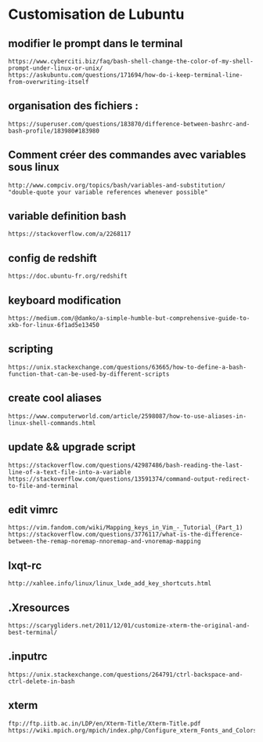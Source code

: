 # Customisation de Lubuntu

## modifier le prompt dans le terminal
	https://www.cyberciti.biz/faq/bash-shell-change-the-color-of-my-shell-prompt-under-linux-or-unix/
	https://askubuntu.com/questions/171694/how-do-i-keep-terminal-line-from-overwriting-itself
	
## organisation des fichiers :
	https://superuser.com/questions/183870/difference-between-bashrc-and-bash-profile/183980#183980

## Comment créer des commandes avec variables sous linux
	http://www.compciv.org/topics/bash/variables-and-substitution/
	"double-quote your variable references whenever possible"
	
## variable definition bash
	https://stackoverflow.com/a/2268117

## config de redshift
	https://doc.ubuntu-fr.org/redshift

## keyboard modification
	https://medium.com/@damko/a-simple-humble-but-comprehensive-guide-to-xkb-for-linux-6f1ad5e13450
	
## scripting
	https://unix.stackexchange.com/questions/63665/how-to-define-a-bash-function-that-can-be-used-by-different-scripts

## create cool aliases
	https://www.computerworld.com/article/2598087/how-to-use-aliases-in-linux-shell-commands.html

## update && upgrade script
	https://stackoverflow.com/questions/42987486/bash-reading-the-last-line-of-a-text-file-into-a-variable
	https://stackoverflow.com/questions/13591374/command-output-redirect-to-file-and-terminal
	
## edit vimrc
	https://vim.fandom.com/wiki/Mapping_keys_in_Vim_-_Tutorial_(Part_1)
	https://stackoverflow.com/questions/3776117/what-is-the-difference-between-the-remap-noremap-nnoremap-and-vnoremap-mapping
	
## lxqt-rc
	http://xahlee.info/linux/linux_lxde_add_key_shortcuts.html

## .Xresources
	https://scarygliders.net/2011/12/01/customize-xterm-the-original-and-best-terminal/

## .inputrc
	https://unix.stackexchange.com/questions/264791/ctrl-backspace-and-ctrl-delete-in-bash
	
## xterm
	ftp://ftp.iitb.ac.in/LDP/en/Xterm-Title/Xterm-Title.pdf
	https://wiki.mpich.org/mpich/index.php/Configure_xterm_Fonts_and_Colors_for_Your_Eyeball
